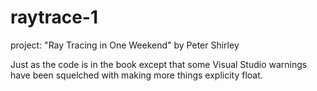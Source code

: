 # raytrace-1
project: "Ray Tracing in One Weekend" by Peter Shirley

Just as the code is in the book except that some Visual Studio warnings have been squelched with making more things explicity float.

